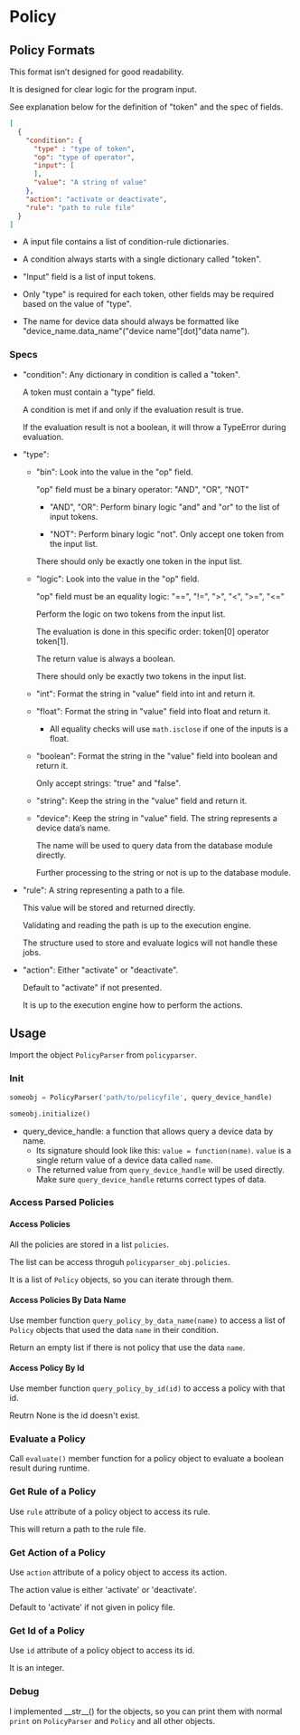 # Policy

## Policy Formats

This format isn’t designed for good readability.

It is designed for clear logic for the program input.

See explanation below for the definition of "token" and the spec of fields.

```json
[
  {
	"condition": {
      "type" : "type of token",
      "op": "type of operator",
      "input": [
      ],
      "value": "A string of value"
    },
    "action": "activate or deactivate",
    "rule": "path to rule file"
  }
]
```

- A input file contains a list of condition-rule dictionaries.

- A condition always starts with a single dictionary called "token".

- "Input" field is a list of input tokens.

- Only "type" is required for each token, other fields may be required based on the value of "type".

- The name for device data should always be formatted like "device\_name.data\_name"("device name"[dot]"data name").  

### Specs

- "condition": Any dictionary in condition is called a "token".

	A token must contain a "type" field.

	A condition is met if and only if the evaluation result is true.

	If the evaluation result is not a boolean, it will throw a TypeError during evaluation.

- "type":

	- "bin": Look into the value in the "op" field.

		"op" field must be a binary operator: "AND", "OR", "NOT"

		- "AND", "OR": Perform binary logic "and" and "or" to the list of input tokens.

		- "NOT": Perform binary logic "not". Only accept one token from the input list.

		There should only be exactly one token in the input list.

	- "logic": Look into the value in the "op" field.

		"op" field must be an equality logic: "==", "!=", ">", "<", ">=", "<="

		Perform the logic on two tokens from the input list.

		The evaluation is done in this specific order: token[0] operator token[1].

		The return value is always a boolean.

		There should only be exactly two tokens in the input list.

	- "int": Format the string in "value" field into int and return it.

	- "float": Format the string in "value" field into float and return it.

		- All equality checks will use ```math.isclose``` if one of the inputs is a float.

	- "boolean": Format the string in the "value" field into boolean and return it.

		Only accept strings: "true" and "false".

	- "string": Keep the string in the "value" field and return it.

	- "device": Keep the string in "value" field. The string represents a device data’s name.

		The name will be used to query data from the database module directly.

		Further processing to the string or not is up to the database module.


- "rule": A string representing a path to a file.

  This value will be stored and returned directly.

  Validating and reading the path is up to the execution engine.

  The structure used to store and evaluate logics will not handle these jobs.

- "action": Either "activate" or "deactivate".

  Default to "activate" if not presented.

  It is up to the execution engine how to perform the actions.

## Usage

Import the object ```PolicyParser``` from ```policyparser```.

### Init

```python
someobj = PolicyParser('path/to/policyfile', query_device_handle)

someobj.initialize()
```
- query_device_handle: a function that allows query a device data by name.
    - Its signature should look like this: ```value = function(name)```.
        ```value``` is a single return value of a device data called ```name```.
    - The returned value from ```query_device_handle``` will be used directly.
        Make sure ```query_device_handle``` returns correct types of data.

### Access Parsed Policies

#### Access Policies

All the policies are stored in a list ```policies```.

The list can be access throguh ```policyparser_obj.policies```.

It is a list of ```Policy``` objects, so you can iterate through them.

#### Access Policies By Data Name

Use member function ```query_policy_by_data_name(name)``` to access a list of ```Policy``` objects that used the data ```name``` in their condition.

Return an empty list if there is not policy that use the data ```name```.

#### Access Policy By Id

Use member function ```query_policy_by_id(id)``` to access a policy with that id.

Reutrn None is the id doesn't exist.

### Evaluate a Policy

Call ```evaluate()``` member function for a policy object to evaluate a boolean result during runtime.

### Get Rule of a Policy

Use ```rule``` attribute of a policy object to access its rule.

This will return a path to the rule file.

### Get Action of a Policy

Use ```action``` attribute of a policy object to access its action.

The action value is either 'activate' or 'deactivate'.

Default to 'activate' if not given in policy file.

### Get Id of a Policy

Use ```id``` attribute of a policy object to access its id.

It is an integer.

### Debug

I implemented \_\_str\_\_() for the objects, so you can print them with normal ```print``` on ```PolicyParser``` and ```Policy``` and all other objects.
